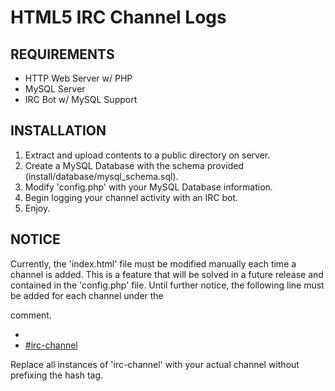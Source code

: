 HTML5 IRC Channel Logs
======================


REQUIREMENTS
------------

- HTTP Web Server w/ PHP
- MySQL Server
- IRC Bot w/ MySQL Support


INSTALLATION
------------

1. Extract and upload contents to a public directory on server.
2. Create a MySQL Database with the schema provided (install/database/mysql_schema.sql).
3. Modify 'config.php' with your MySQL Database information.
4. Begin logging your channel activity with an IRC bot.
5. Enjoy.


NOTICE
------

Currently, the 'index.html' file must be modified manually each time a channel is added.
This is a feature that will be solved in a future release and contained in the 'config.php'
file. Until further notice, the following line must be added for each channel under the
<!-- List Channels --> comment.

* <li><a href="#irc-channel" data-function="view" data-channel="irc-channel">#irc-channel</a></li>

Replace all instances of 'irc-channel' with your actual channel without prefixing the hash
tag.